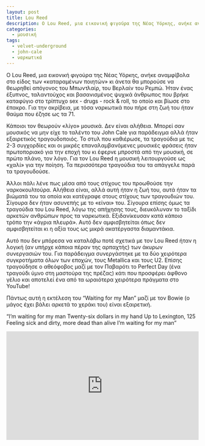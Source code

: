 ```yaml
---
layout: post
title: Lou Reed
description: Ο Lou Reed, μια εικονική φιγούρα της Νέας Υόρκης, ανήκε αναμφίβολα στο είδος των «καταραμένων ποιητών» κι άνετα θα μπορούσε να θεωρηθεί απόγονος του Μπωντλαίρ, του Βερλαίν του Ρεμπώ.
categories:
  - μουσική
tags: 
  - velvet-underground
  - john-cale
  - ναρκωτικά
---
```


Ο Lou Reed, μια εικονική φιγούρα της Νέας Υόρκης, ανήκε αναμφίβολα στο είδος των «καταραμένων ποιητών» κι άνετα θα μπορούσε να θεωρηθεί απόγονος του Μπωντλαίρ, του Βερλαίν του Ρεμπώ. Ήταν ένας έξυπνος, ταλαντούχος και βασανισμένος ψυχικά άνθρωπος που βρήκε καταφύγιο στο τρίπτυχο sex - drugs - rock & roll, το οποίο και βίωσε στο έπακρο. Για την ακρίβεια, με τόσα ναρκωτικά που πήρε στη ζωή του ήταν θαύμα που έζησε ως τα 71. 

Κάποιοι τον θεωρούν «λίγο» μουσικά. Δεν είναι αλήθεια. Μπορεί σαν μουσικός να μην είχε το ταλέντο του John Cale για παράδειγμα αλλά ήταν εξαιρετικός τραγουδοποιός. Το στυλ που καθιέρωσε, τα τραγούδια με τις 2-3 συγχορδίες και οι μικρές επαναλαμβανόμενες μουσικές φράσεις ήταν πρωτοποριακό για την εποχή του κι έφερνε μπροστά από την μουσική, σε πρώτο πλάνο, τον λόγο. Για τον Lou Reed η μουσική λειτουργούσε ως «χαλί» για την ποίηση. Τα περισσότερα τραγούδια του τα απάγγελε παρά τα τραγουδούσε.

Άλλοι πάλι λένε πως μέσα από τους στίχους του προωθούσε την ναρκοκουλτούρα. Αλήθεια είναι, αλλά αυτή ήταν η ζωή του, αυτά ήταν τα βιώματά του τα οποία και κατέγραφε στους στίχους των τραγουδιών του. Σίγουρα δεν ήταν ασυνεπής με το «είναι» του. Σίγουρα επίσης όμως τα τραγούδια του Lou Reed, λόγω της απήχησης τους, διευκόλυναν το ταξίδι αρκετών ανθρώπων προς τα ναρκωτικά. Εξιδανίκευσαν κατά κάποιο τρόπο την «άγρια πλευρά». Αυτό δεν αμφισβητείται όπως δεν αμφισβητείται κι η αξία τους ως μικρά ακατέργαστα διαμαντάκια.

Αυτό που δεν μπόρεσα να καταλάβω ποτέ σχετικά με τον Lou Reed ήταν η λογική (αν υπήρχε κάποια πέραν της αρπαχτής) των άκυρων συνεργασιών του. Για παράδειγμα συνεργάστηκε με τα δύο χειρότερα συγκροτήματα όλων των εποχών, τους Metallica και τους U2. Επίσης τραγούδησε ο αθεόφοβος μαζί με τον Παβαρότι το Perfect Day (ένα τραγούδι ύμνο στη μαστούρα της πρέζας) κάτι που προσφέρει άφθονο γέλιο και αποτελεί ένα από τα ωραιότερα χειρότερα πράγματα στο YouTube!

Πάντως αυτή η εκτέλεση του “Waiting for my Man” μαζί με τον Bowie (ο μάγος έχει βάλει αρκετά το χεράκι του) είναι εξαιρετική.

“I’m waiting for my man
Twenty-six dollars in my hand
Up to Lexington, 125
Feeling sick and dirty, more dead than alive
I’m waiting for my man”

<div class="yt-video" style="position:relative;height:0;padding-bottom:56.25%"><iframe width="560" height="315" src="https://www.youtube.com/embed/W4VEXl4vsq4" frameborder="0" allow="autoplay; encrypted-media" allowfullscreen style="position:absolute;width:100%;height:100%;left:0"></iframe></div>